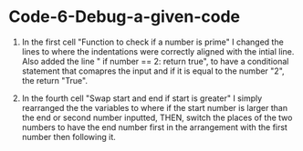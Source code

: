 # Code-6-Debug-a-given-code

1. In the first cell "Function to check if a number is prime" I changed the lines to where the indentations were correctly aligned with the intial line. Also added the line " if number == 2: return true", to have a conditional statement that comapres the input and if it is equal to the number "2", the return "True".

2. In the fourth cell "Swap start and end if start is greater" I simply rearranged the the variables to where if the start number is larger than the end or second number inputted, THEN, switch the places of the two numbers to have the end number first in the arrangement with the first number then following it.
